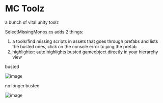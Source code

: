 # MC Toolz
a bunch of vital unity toolz

SelectMissingMonos.cs adds 2 things:
1. a tools/find missing scripts in assets that goes through prefabs and lists the busted ones, click on the console error to ping the prefab
2. highlighter: auto highlights busted  gameobject directly in your hierarchy view

busted

![image](https://github.com/user-attachments/assets/99bb90cc-4b6b-4675-8da1-bbd8ce1b433d)

no longer busted

![image](https://github.com/user-attachments/assets/48708834-570d-4706-aeee-e3e4ab48738c)
